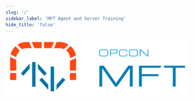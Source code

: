 ```yaml
---
slug: '/'
sidebar_label: 'MFT Agent and Server Training'
hide_title: 'false'
---
```


![](../static/img/MFTAgent.png)
